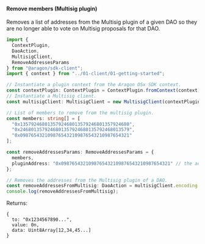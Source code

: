 #### Remove members (Multisig plugin)

Removes a list of addresses from the Multisig plugin of a given DAO so they are no longer able to vote on Multisig proposals for that DAO.

```ts
import {
  ContextPlugin,
  DaoAction,
  MultisigClient,
  RemoveAddressesParams
} from "@aragon/sdk-client";
import { context } from "../01-client/01-getting-started";

// Instantiate a plugin context from the Aragon OSx SDK context.
const contextPlugin: ContextPlugin = ContextPlugin.fromContext(context);
// Instantiate a Multisig client.
const multisigClient: MultisigClient = new MultisigClient(contextPlugin);

// List of members to remove from the multisig plugin.
const members: string[] = [
  "0x1357924680135792468013579246801357924680",
  "0x2468013579246801357924680135792468013579",
  "0x0987654321098765432109876543210987654321"
];

const removeAddressesParams: RemoveAddressesParams = {
  members,
  pluginAddress: "0x0987654321098765432109876543210987654321" // the address of the Multisig plugin contract installed in the DAO
};

// Removes the addresses from the Multisig plugin of a DAO.
const removeAddressesFromMultisig: DaoAction = multisigClient.encoding.removeAddressesAction(removeAddressesParams);
console.log(removeAddressesFromMultisig);
```


Returns:

```
{
  to: "0x1234567890...",
  value: 0n,
  data: Uint8Array[12,34,45...]
}
```